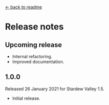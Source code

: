 ﻿﻿[← back to readme](README.md)

# Release notes
## Upcoming release
* Internal refactoring.
* Improved documentation.

## 1.0.0
Released 26 January 2021 for Stardew Valley 1.5.

* Initial release.
